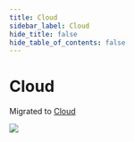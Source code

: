 ```yaml
---
title: Cloud
sidebar_label: Cloud
hide_title: false
hide_table_of_contents: false
---
```


# Cloud

Migrated to [Cloud](/cloud)

![](https://ossrs.io/gif/v1/sls.gif?site=ossrs.io&path=/lts/doc/en/v6/cloud)

